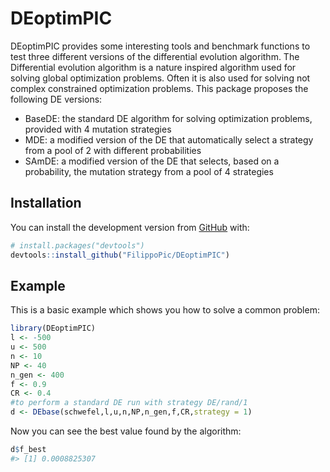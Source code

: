 
<!-- README.md is generated from README.Rmd. Please edit that file -->

# DEoptimPIC

<!-- badges: start -->
<!-- badges: end -->

DEoptimPIC provides some interesting tools and benchmark functions to
test three different versions of the differential evolution algorithm.
The Differential evolution algorithm is a nature inspired algorithm used
for solving global optimization problems. Often it is also used for
solving not complex constrained optimization problems. This package
proposes the following DE versions:

-   BaseDE: the standard DE algorithm for solving optimization problems,
    provided with 4 mutation strategies
-   MDE: a modified version of the DE that automatically select a
    strategy from a pool of 2 with different probabilities
-   SAmDE: a modified version of the DE that selects, based on a
    probability, the mutation strategy from a pool of 4 strategies

## Installation

You can install the development version from
[GitHub](https://github.com/) with:

``` r
# install.packages("devtools")
devtools::install_github("FilippoPic/DEoptimPIC")
```

## Example

This is a basic example which shows you how to solve a common problem:

``` r
library(DEoptimPIC)
l <- -500
u <- 500
n <- 10
NP <- 40
n_gen <- 400
f <- 0.9
CR <- 0.4
#to perform a standard DE run with strategy DE/rand/1
d <- DEbase(schwefel,l,u,n,NP,n_gen,f,CR,strategy = 1)
```

Now you can see the best value found by the algorithm:

``` r
d$f_best
#> [1] 0.0008825307
```
